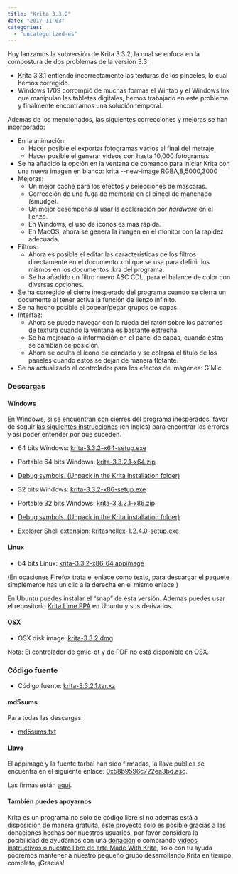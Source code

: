 ```yaml
---
title: "Krita 3.3.2"
date: "2017-11-03"
categories: 
  - "uncategorized-es"
---
```


Hoy lanzamos la subversión de Krita 3.3.2, la cual se enfoca en la compostura de dos problemas de la versión 3.3:

- Krita 3.3.1 entiende incorrectamente las texturas de los pinceles, lo cual hemos corregido.
- Windows 1709 corrompió de muchas formas el Wintab y el Windows Ink que manipulan las tabletas digitales, hemos trabajado en este problema y finalmente encontramos una solución temporal.

Ademas de los mencionados, las siguientes correcciones y mejoras se han incorporado:

- En la animación:
    - Hacer posible el exportar fotogramas vacíos al final del metraje.
    - Hacer posible el generar videos con hasta 10,000 fotogramas.
- Se ha añadido la opción en la ventana de comando para iniciar Krita con una nueva imagen en blanco: krita --new-image RGBA,8,5000,3000
- Mejoras:
    - Un mejor caché para los efectos y selecciones de mascaras.
    - Corrección de una fuga de memoria en el pincel de manchado (smudge).
    - Un mejor desempeño al usar la aceleración por _hardware_ en el lienzo.
    - En Windows, el uso de iconos es mas rápida.
    - En MacOS, ahora se genera la imagen en el monitor con la rapidez adecuada.
- Filtros:
    - Ahora es posible el editar las características de los filtros directamente en el documento xml que se usa para definir los mismos en los documentos .kra del programa.
    - Se ha añadido un filtro nuevo ASC CDL, para el balance de color con diversas opciones.
- Se ha corregido el cierre inesperado del programa cuando se cierra un documente al tener activa la función de lienzo infinito.
- Se ha hecho posible el copear/pegar grupos de capas.
- Interfaz:
    - Ahora se puede navegar con la rueda del ratón sobre los patrones de textura cuando la ventana es bastante estrecha.
    - Se ha mejorado la información en el panel de capas, cuando éstas se cambian de posición.
    - Ahora se oculta el icono de candado y se colapsa el titulo de los paneles cuando estos se dejan de manera flotante.
- Se ha actualizado el controlador para los efectos de imagenes: G'Mic.

### Descargas

#### Windows

En Windows, si se encuentran con cierres del programa inesperados, favor de seguir [las siguientes instrucciones](https://docs.krita.org/Dr._Mingw_debugger) (en ingles) para encontrar los errores y así poder entender por que suceden.

- 64 bits Windows: [krita-3.3.2-x64-setup.exe](https://download.kde.org/stable/krita/3.3.2/krita-3.3.2-x64-setup.exe)
- Portable 64 bits Windows: [krita-3.3.2.1-x64.zip](https://download.kde.org/stable/krita/3.3.2/krita-3.3.2.1-x64.zip)
- [Debug symbols. (Unpack in the Krita installation folder)](https://download.kde.org/stable/krita/3.3.2/krita-3.3.2.1-x64-dbg.zip)

- 32 bits Windows: [krita-3.3.2-x86-setup.exe](https://download.kde.org/stable/krita/3.3.2/krita-3.3.2-x86-setup.exe)
- Portable 32 bits Windows: [krita-3.3.2.1-x86.zip](https://download.kde.org/stable/krita/3.3.2/krita-3.3.2.1-x86.zip)
- [Debug symbols. (Unpack in the Krita installation folder)](https://download.kde.org/stable/krita/3.3.2/krita-3.3.2.1-x86-dbg.zip)

- Explorer Shell extension: [kritashellex-1.2.4.0-setup.exe](https://download.kde.org/stable/krita/KritaShellExtension-v1.2.4-setup.exe)

#### Linux

- 64 bits Linux: [krita-3.3.2-x86\_64.appimage](https://download.kde.org/stable/krita/3.3.2/krita-3.3.2-x86_64.appimage)

(En ocasiones Firefox trata el enlace como texto, para descargar el paquete simplemente has un clic a la derecha en el mismo enlace.)

En Ubuntu puedes instalar el “snap” de ésta versión. Ademas puedes usar el repositorio [Krita Lime PPA](https://launchpad.net/~kritalime/+archive/ubuntu/ppa) en Ubuntu y sus derivados.

#### OSX

- OSX disk image: [krita-3.3.2.dmg](https://download.kde.org/stable/krita/3.3.2/krita-3.3.2.dmg)

Nota: El controlador de gmic-qt y de PDF no está disponible en OSX.

### Código fuente

- Código fuente: [krita-3.3.2.1.tar.xz](https://download.kde.org/stable/krita/3.3.2/krita-3.3.2.1.tar.gz)

#### md5sums

Para todas las descargas:

- [md5sums.txt](https://download.kde.org/unstable/krita/3.2.0-beta.1/md5sums.txt)

#### Llave

El appimage y la fuente tarbal han sido firmadas, la llave pública se encuentra en el siguiente enlace: [0x58b9596c722ea3bd.asc](https://share.kde.org/index.php/s/fJ99V5mZvuyD0z8).

Las firmas están [aquí](http://download.kde.org/unstable/krita/3.1.3-beta.1).

#### También puedes apoyarnos

Krita es un programa no solo de código libre si no ademas está a disposición de manera gratuita, éste proyecto solo es posible gracias a las donaciones hechas por nuestros usuarios, por favor considera la posibilidad de ayudarnos con una [donación](https://krita.org/en/support-us/donations/) o comprando [videos instructivos o nuestro libro de arte Made With Krita](https://krita.org/es/item/krita-3-2-0/%22https://krita.org/en/support-us/shop), solo con tu ayuda podremos mantener a nuestro pequeño grupo desarrollando Krita en tiempo completo, ¡Gracias!
